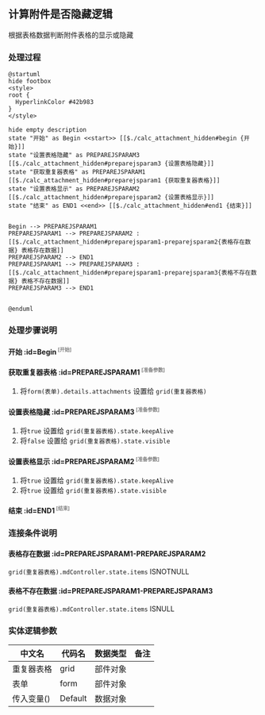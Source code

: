 ## 计算附件是否隐藏逻辑 <!-- {docsify-ignore-all} -->

   根据表格数据判断附件表格的显示或隐藏

### 处理过程

```plantuml
@startuml
hide footbox
<style>
root {
  HyperlinkColor #42b983
}
</style>

hide empty description
state "开始" as Begin <<start>> [[$./calc_attachment_hidden#begin {开始}]]
state "设置表格隐藏" as PREPAREJSPARAM3  [[$./calc_attachment_hidden#preparejsparam3 {设置表格隐藏}]]
state "获取重复器表格" as PREPAREJSPARAM1  [[$./calc_attachment_hidden#preparejsparam1 {获取重复器表格}]]
state "设置表格显示" as PREPAREJSPARAM2  [[$./calc_attachment_hidden#preparejsparam2 {设置表格显示}]]
state "结束" as END1 <<end>> [[$./calc_attachment_hidden#end1 {结束}]]


Begin --> PREPAREJSPARAM1
PREPAREJSPARAM1 --> PREPAREJSPARAM2 : [[$./calc_attachment_hidden#preparejsparam1-preparejsparam2{表格存在数据} 表格存在数据]]
PREPAREJSPARAM2 --> END1
PREPAREJSPARAM1 --> PREPAREJSPARAM3 : [[$./calc_attachment_hidden#preparejsparam1-preparejsparam3{表格不存在数据} 表格不存在数据]]
PREPAREJSPARAM3 --> END1


@enduml
```


### 处理步骤说明

#### 开始 :id=Begin<sup class="footnote-symbol"> <font color=gray size=1>[开始]</font></sup>




#### 获取重复器表格 :id=PREPAREJSPARAM1<sup class="footnote-symbol"> <font color=gray size=1>[准备参数]</font></sup>



1. 将`form(表单).details.attachments` 设置给  `grid(重复器表格)`

#### 设置表格隐藏 :id=PREPAREJSPARAM3<sup class="footnote-symbol"> <font color=gray size=1>[准备参数]</font></sup>



1. 将`true` 设置给  `grid(重复器表格).state.keepAlive`
2. 将`false` 设置给  `grid(重复器表格).state.visible`

#### 设置表格显示 :id=PREPAREJSPARAM2<sup class="footnote-symbol"> <font color=gray size=1>[准备参数]</font></sup>



1. 将`true` 设置给  `grid(重复器表格).state.keepAlive`
2. 将`true` 设置给  `grid(重复器表格).state.visible`

#### 结束 :id=END1<sup class="footnote-symbol"> <font color=gray size=1>[结束]</font></sup>




### 连接条件说明
#### 表格存在数据 :id=PREPAREJSPARAM1-PREPAREJSPARAM2

```grid(重复器表格).mdController.state.items``` ISNOTNULL
#### 表格不存在数据 :id=PREPAREJSPARAM1-PREPAREJSPARAM3

```grid(重复器表格).mdController.state.items``` ISNULL


### 实体逻辑参数

|    中文名   |    代码名    |  数据类型      |备注 |
| --------| --------| --------  | --------   |
|重复器表格|grid|部件对象||
|表单|form|部件对象||
|传入变量(<i class="fa fa-check"/></i>)|Default|数据对象||
